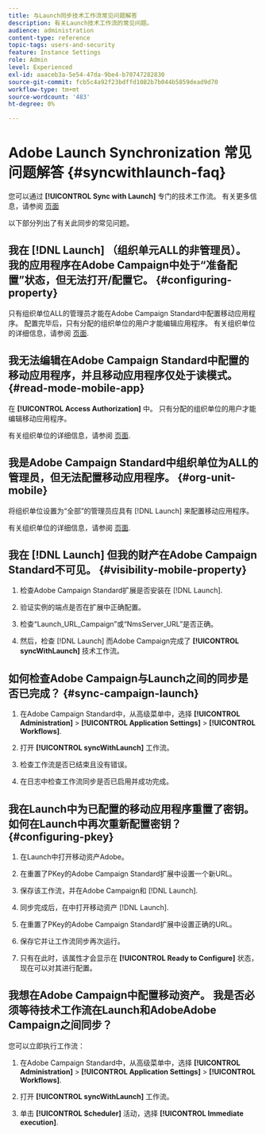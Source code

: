```yaml
---
title: 与Launch同步技术工作流常见问题解答
description: 有关Launch技术工作流的常见问题。
audience: administration
content-type: reference
topic-tags: users-and-security
feature: Instance Settings
role: Admin
level: Experienced
exl-id: aaaceb3a-5e54-47da-9be4-b70747282830
source-git-commit: fcb5c4a92f23bdffd1082b7b044b5859dead9d70
workflow-type: tm+mt
source-wordcount: '483'
ht-degree: 0%

---
```


# Adobe Launch Synchronization 常见问题解答 {#syncwithlaunch-faq}

您可以通过 **[!UICONTROL Sync with Launch]** 专门的技术工作流。 有关更多信息，请参阅 [页面](../../administration/using/technical-workflows.md)

以下部分列出了有关此同步的常见问题。

## 我在 [!DNL Launch] （组织单元ALL的非管理员）。 我的应用程序在Adobe Campaign中处于“准备配置”状态，但无法打开/配置它。 {#configuring-property}

只有组织单位ALL的管理员才能在Adobe Campaign Standard中配置移动应用程序。 配置完毕后，只有分配的组织单位的用户才能编辑应用程序。 有关组织单位的详细信息，请参阅 [页面](../../administration/using/organizational-units.md).

## 我无法编辑在Adobe Campaign Standard中配置的移动应用程序，并且移动应用程序仅处于读模式。 {#read-mode-mobile-app}

在 **[!UICONTROL Access Authorization]** 中。 只有分配的组织单位的用户才能编辑移动应用程序。

有关组织单位的详细信息，请参阅 [页面](../../administration/using/organizational-units.md).

## 我是Adobe Campaign Standard中组织单位为ALL的管理员，但无法配置移动应用程序。 {#org-unit-mobile}

将组织单位设置为“全部”的管理员应具有 [!DNL Launch] 来配置移动应用程序。

有关组织单位的详细信息，请参阅 [页面](../../administration/using/organizational-units.md).

## 我在 [!DNL Launch] 但我的财产在Adobe Campaign Standard不可见。 {#visibility-mobile-property}

1. 检查Adobe Campaign Standard扩展是否安装在 [!DNL Launch].

1. 验证实例的端点是否在扩展中正确配置。

1. 检查“Launch_URL_Campaign”或“NmsServer_URL”是否正确。

1. 然后，检查 [!DNL Launch] 而Adobe Campaign完成了 **[!UICONTROL syncWithLaunch]** 技术工作流。

## 如何检查Adobe Campaign与Launch之间的同步是否已完成？ {#sync-campaign-launch}

1. 在Adobe Campaign Standard中，从高级菜单中，选择 **[!UICONTROL Administration]** > **[!UICONTROL Application Settings]** > **[!UICONTROL Workflows]**.

1. 打开 **[!UICONTROL syncWithLaunch]** 工作流。

1. 检查工作流是否已结束且没有错误。

1. 在日志中检查工作流同步是否已启用并成功完成。

## 我在Launch中为已配置的移动应用程序重置了密钥。 如何在Launch中再次重新配置密钥？ {#configuring-pkey}

1. 在Launch中打开移动资产Adobe。

1. 在重置了PKey的Adobe Campaign Standard扩展中设置一个新URL。

1. 保存该工作流，并在Adobe Campaign和 [!DNL Launch].

1. 同步完成后，在中打开移动资产 [!DNL Launch].

1. 在重置了PKey的Adobe Campaign Standard扩展中设置正确的URL。

1. 保存它并让工作流同步再次运行。

1. 只有在此时，该属性才会显示在 **[!UICONTROL Ready to Configure]** 状态，现在可以对其进行配置。

## 我想在Adobe Campaign中配置移动资产。 我是否必须等待技术工作流在Launch和AdobeAdobe Campaign之间同步？

您可以立即执行工作流：

1. 在Adobe Campaign Standard中，从高级菜单中，选择 **[!UICONTROL Administration]** > **[!UICONTROL Application Settings]** > **[!UICONTROL Workflows]**.

1. 打开 **[!UICONTROL syncWithLaunch]** 工作流。

1. 单击 **[!UICONTROL Scheduler]** 活动，选择 **[!UICONTROL Immediate execution]**.
